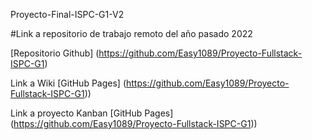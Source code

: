 Proyecto-Final-ISPC-G1-V2

#Link a repositorio de trabajo remoto del año pasado 2022

[Repositorio Github] (https://github.com/Easy1089/Proyecto-Fullstack-ISPC-G1) 

Link a Wiki
[GitHub Pages] (https://github.com/Easy1089/Proyecto-Fullstack-ISPC-G1)) 

Link a proyecto Kanban
[GitHub Pages] (https://github.com/Easy1089/Proyecto-Fullstack-ISPC-G1)) 

